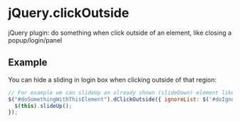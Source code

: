 jQuery.clickOutside
===================

jQuery plugin: do something when click outside of an element, like closing a popup/login/panel


Example
-------

You can hide a sliding in login box when clicking outside of that region:

```js
// For example we can slideUp an already shown (slideDown) element like a login or search form
$("#doSomethingWithThisElement").dClickOutside({ ignoreList: $('#doIgnoreThisElement') }, function (){
  $(this).slideUp();
});
```
